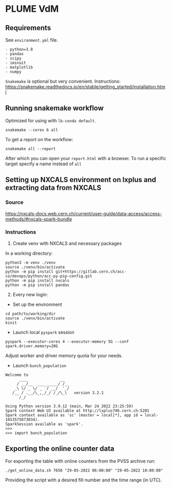 # PLUME VdM

## Requirements

See `environment.yml` file.
```
- python=3.8
- pandas
- scipy
- iminuit
- matplotlib
- numpy
```

`Snakemake` is optional but very convenient. Instructions: 
https://snakemake.readthedocs.io/en/stable/getting_started/installation.html

## Running snakemake workflow

Optimized for using with `lb-conda default`. 

```
snakemake --cores 6 all
```

To get a report on the workflow:

```
snakemake all --report
```
After which you can open your `report.html` with a browser.
To run a specific target specify a name instead of `all`


## Setting up NXCALS environment on lxplus and extracting data from NXCALS

### Source
https://nxcals-docs.web.cern.ch/current/user-guide/data-access/access-methods/#nxcals-spark-bundle

### Instructions

1) Create venv with NXCALS and necessary packages

In a working directory: 
```
python3 -m venv ./venv
source ./venv/bin/activate
python -m pip install git+https://gitlab.cern.ch/acc-co/devops/python/acc-py-pip-config.git
python -m pip install nxcals
python -m pip install pandas
```

2) Every new login:

- Set up the environment
```
cd path/to/working/dir
source ./venv/bin/activate
kinit
```

- Launch local `pyspark` session

```
pyspark --executor-cores 4 --executor-memory 5G --conf spark.driver.memory=20G
```
Adjust worker and driver memory quota for your needs.

- Launch `bunch_population`

```
Welcome to
      ____              __
     / __/__  ___ _____/ /__
    _\ \/ _ \/ _ `/ __/  '_/
   /__ / .__/\_,_/_/ /_/\_\   version 3.2.1
      /_/

Using Python version 3.9.12 (main, Mar 24 2022 23:25:59)
Spark context Web UI available at http://lxplus746.cern.ch:5201
Spark context available as 'sc' (master = local[*], app id = local-1653575873034).
SparkSession available as 'spark'.
>>> 
>>> import bunch_population
```

## Exporting the online counter data

For exporting the table with online counters from the PVSS archive run:

```
./get_online_data.sh 7650 "29-05-2022 06:00:00" "29-05-2022 10:00:00"
```

Providing the script with a desired fill number and the time range (in UTC).
